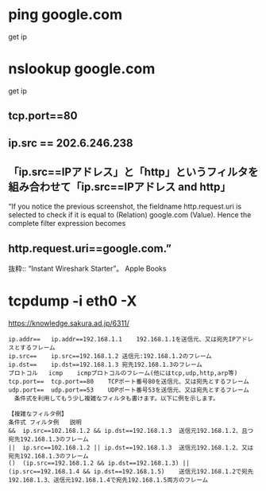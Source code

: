 # ping google.com
get ip

# nslookup google.com
get ip

## tcp.port==80

## ip.src == 202.6.246.238

## 「ip.src==IPアドレス」と「http」というフィルタを組み合わせて「ip.src==IPアドレス and http」

“If you notice the previous screenshot, the fieldname http.request.uri is selected to check if it is equal to (Relation) google.com (Value).
Hence the complete filter expression becomes 
## http.request.uri==google.com.”

抜粋:: “Instant Wireshark Starter”。 Apple Books 


# tcpdump -i eth0 -X
https://knowledge.sakura.ad.jp/6311/

```
ip.addr==	ip.addr==192.168.1.1	192.168.1.1を送信元、又は宛先IPアドレスとするフレーム
ip.src==	ip.src==192.168.1.2	送信元:192.168.1.2のフレーム
ip.dst==	ip.dst==192.168.1.3	宛先192.168.1.3のフレーム
プロトコル	icmp	icmpプロトコルのフレーム(他にはtcp,udp,http,arp等)
tcp.port==	tcp.port==80	TCPポート番号80を送信元、又は宛先とするフレーム
udp.port==	udp.port==53	UDPポート番号53を送信元、又は宛先とするフレーム
　条件式を利用してもう少し複雑なフィルタも書けます。以下に例を示します。

【複雑なフィルタ例】
条件式	フィルタ例	説明
&&	ip.src==102.168.1.2 && ip.dst==192.168.1.3	送信元192.168.1.2、且つ宛先192.168.1.3のフレーム
||	ip.src==102.168.1.2 || ip.dst==192.168.1.3	送信元192.168.1.2、又は宛先192.168.1.3のフレーム
()	(ip.src==192.168.1.2 && ip.dst==192.168.1.3) || (ip.src==192.168.1.4 && ip.dst==192.168.1.5)	送信元192.168.1.2で宛先192.168.1.3、送信元192.168.1.4で宛先192.168.1.5両方のフレーム
```
